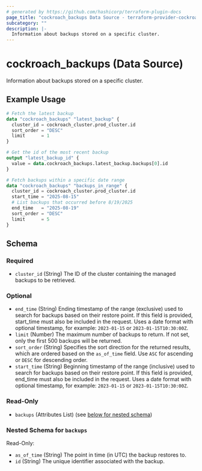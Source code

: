 ```yaml
---
# generated by https://github.com/hashicorp/terraform-plugin-docs
page_title: "cockroach_backups Data Source - terraform-provider-cockroach"
subcategory: ""
description: |-
  Information about backups stored on a specific cluster.
---
```


# cockroach_backups (Data Source)

Information about backups stored on a specific cluster.

## Example Usage

```terraform
# Fetch the latest backup
data "cockroach_backups" "latest_backup" {
  cluster_id = cockroach_cluster.prod_cluster.id
  sort_order = "DESC"
  limit      = 1
}

# Get the id of the most recent backup
output "latest_backup_id" {
  value = data.cockroach_backups.latest_backup.backups[0].id
}

# Fetch backups within a specific date range
data "cockroach_backups" "backups_in_range" {
  cluster_id = cockroach_cluster.prod_cluster.id
  start_time = "2025-08-15"
  # List backups that occurred before 8/19/2025
  end_time   = "2025-08-19"
  sort_order = "DESC"
  limit      = 5
}
```

<!-- schema generated by tfplugindocs -->
## Schema

### Required

- `cluster_id` (String) The ID of the cluster containing the managed backups to be retrieved.

### Optional

- `end_time` (String) Ending timestamp of the range (exclusive) used to search for backups based on their restore point. If this field is provided, start_time must also be included in the request. Uses a date format with optional timestamp, for example: `2023-01-15` or `2023-01-15T10:30:00Z`.
- `limit` (Number) The maximum number of backups to return. If not set, only the first 500 backups will be returned.
- `sort_order` (String) Specifies the sort direction for the returned results, which are ordered based on the `as_of_time` field. Use `ASC` for ascending or `DESC` for descending order.
- `start_time` (String) Beginning timestamp of the range (inclusive) used to search for backups based on their restore point. If this field is provided, end_time must also be included in the request. Uses a date format with optional timestamp, for example: `2023-01-15` or `2023-01-15T10:30:00Z`.

### Read-Only

- `backups` (Attributes List) (see [below for nested schema](#nestedatt--backups))

<a id="nestedatt--backups"></a>
### Nested Schema for `backups`

Read-Only:

- `as_of_time` (String) The point in time (in UTC) the backup restores to.
- `id` (String) The unique identifier associated with the backup.
